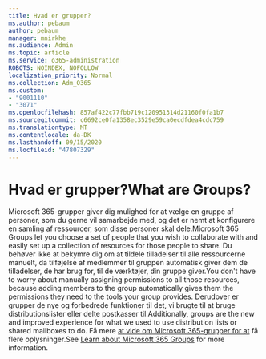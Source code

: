 ```yaml
---
title: Hvad er grupper?
ms.author: pebaum
author: pebaum
manager: mnirkhe
ms.audience: Admin
ms.topic: article
ms.service: o365-administration
ROBOTS: NOINDEX, NOFOLLOW
localization_priority: Normal
ms.collection: Adm_O365
ms.custom:
- "9001110"
- "3071"
ms.openlocfilehash: 857af422c77fbb719c120951314d21160f0fa1b7
ms.sourcegitcommit: c6692ce0fa1358ec3529e59ca0ecdfdea4cdc759
ms.translationtype: MT
ms.contentlocale: da-DK
ms.lasthandoff: 09/15/2020
ms.locfileid: "47807329"
---
```

# <a name="what-are-groups"></a><span data-ttu-id="545a0-102">Hvad er grupper?</span><span class="sxs-lookup"><span data-stu-id="545a0-102">What are Groups?</span></span>

<span data-ttu-id="545a0-103">Microsoft 365-grupper giver dig mulighed for at vælge en gruppe af personer, som du gerne vil samarbejde med, og det er nemt at konfigurere en samling af ressourcer, som disse personer skal dele.</span><span class="sxs-lookup"><span data-stu-id="545a0-103">Microsoft 365 Groups let you choose a set of people that you wish to collaborate with and easily set up a collection of resources for those people to share.</span></span> <span data-ttu-id="545a0-104">Du behøver ikke at bekymre dig om at tildele tilladelser til alle ressourcerne manuelt, da tilføjelse af medlemmer til gruppen automatisk giver dem de tilladelser, de har brug for, til de værktøjer, din gruppe giver.</span><span class="sxs-lookup"><span data-stu-id="545a0-104">You don't have to worry about manually assigning permissions to all those resources, because adding members to the group automatically gives them the permissions they need to the tools your group provides.</span></span> <span data-ttu-id="545a0-105">Derudover er grupper de nye og forbedrede funktioner til det, vi brugte til at bruge distributionslister eller delte postkasser til.</span><span class="sxs-lookup"><span data-stu-id="545a0-105">Additionally, groups are the new and improved experience for what we used to use distribution lists or shared mailboxes to do.</span></span>  <span data-ttu-id="545a0-106">Få mere [at vide om Microsoft 365-grupper for at](https://support.office.com/article/b565caa1-5c40-40ef-9915-60fdb2d97fa2) få flere oplysninger.</span><span class="sxs-lookup"><span data-stu-id="545a0-106">See [Learn about Microsoft 365 Groups](https://support.office.com/article/b565caa1-5c40-40ef-9915-60fdb2d97fa2) for more information.</span></span> 